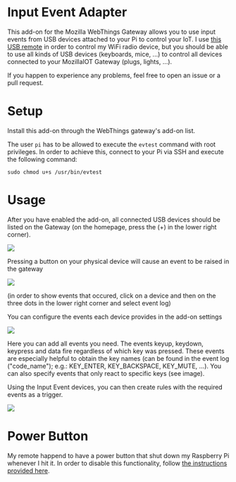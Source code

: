 # Input Event Adapter
This add-on for the Mozilla WebThings Gateway allows you to use input events from USB devices attached to your Pi to control your IoT. I use <a href='https://www.amazon.com/dp/B07RFN8Z47'>this USB remote</a> in order to control my WiFi radio device, but you should be able to use all kinds of USB devices (keyboards, mice, ...) to control all devices connected to your MozillaIOT Gateway (plugs, lights, ...).

If you happen to experience any problems, feel free to open an issue or a pull request.

# Setup
Install this add-on through the WebThings gateway's add-on list.

The user `pi` has to be allowed to execute the `evtest` command with root privileges. In order to achieve this, connect to your Pi via SSH and execute the following command:
```
sudo chmod u+s /usr/bin/evtest
```

# Usage
After you have enabled the add-on, all connected USB devices should be listed on the Gateway (on the homepage, press the (+) in the lower right corner).

![](https://user-images.githubusercontent.com/44091658/83340525-9931c480-a2d9-11ea-81bd-734dec02a776.PNG)

Pressing a button on your physical device will cause an event to be raised in the gateway

![](https://user-images.githubusercontent.com/44091658/83340565-1d844780-a2da-11ea-88c5-540af80e5929.PNG)

(in order to show events that occured, click on a device and then on the three dots in the lower right corner and select event log)

You can configure the events each device provides in the add-on settings

![](https://user-images.githubusercontent.com/44091658/83340752-4c9bb880-a2dc-11ea-8e22-e1c075ba5c35.PNG)

Here you can add all events you need. The events keyup, keydown, keypress and data fire regardless of which key was pressed. These events are especially helpful to obtain the key names (can be found in the event log ("code_name"); e.g.: KEY_ENTER, KEY_BACKSPACE, KEY_MUTE, ...). You can also specify events that only react to specific keys (see image).

Using the Input Event devices, you can then create rules with the required events as a trigger.

![](https://user-images.githubusercontent.com/44091658/83340715-dac36f00-a2db-11ea-9b8f-e9e6e596e62d.PNG)

# Power Button

My remote happend to have a power button that shut down my Raspberry Pi whenever I hit it. In order to disable this functionality, follow <a href='https://amp.reddit.com/r/linux4noobs/comments/aem32x/how_to_turn_off_sleep_button_on_keyboard_for/'>the instructions provided here</a>.
